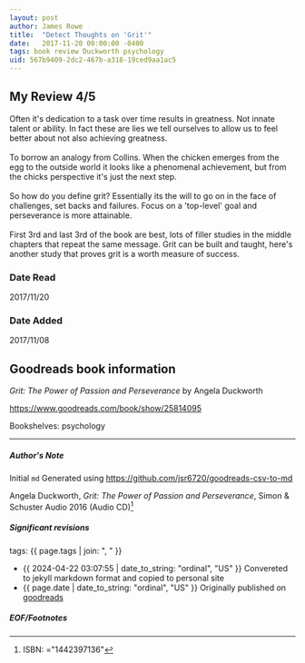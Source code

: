 ```yaml
---
layout: post
author: James Rowe
title:  "Detect Thoughts on 'Grit'"
date:   2017-11-20 00:00:00 -0400
tags: book review Duckworth psychology
uid: 567b9409-2dc2-467b-a318-19ced9aa1ac5
---
```


<!-- highly dependent on how you personally use jekyll templates, and how you want this to show up -->
<!-- escape any jekyll keys with double brackets -->

## My Review 4/5

Often it's dedication to a task over time results in greatness. Not innate talent or ability. In fact these are lies we tell ourselves to allow us to feel better about not also achieving greatness.<br/><br/>To borrow an analogy from Collins. When the chicken emerges from the egg to the outside world it looks like a phenomenal achievement, but from the chicks perspective it's just the next step.<br/><br/>So how do you define grit? Essentially its the will to go on in the face of challenges, set backs and failures. Focus on a 'top-level' goal and perseverance is more attainable.<br/><br/>First 3rd and last 3rd of the book are best, lots of filler studies in the middle chapters that repeat the same message. Grit can be built and taught, here's another study that proves grit is a worth measure of success.

### Date Read
2017/11/20

### Date Added
2017/11/08

## Goodreads book information

*Grit: The Power of Passion and Perseverance* by Angela Duckworth

https://www.goodreads.com/book/show/25814095

Bookshelves: psychology

---

##### Author's Note

Initial `md` Generated using https://github.com/jsr6720/goodreads-csv-to-md

Angela Duckworth, *Grit: The Power of Passion and Perseverance*,  Simon & Schuster Audio 2016 (Audio CD)[^1]

##### Significant revisions

tags: {{ page.tags | join: ", " }} <!-- todo move this somewhere -->

- {{ 2024-04-22 03:07:55 | date_to_string: "ordinal", "US" }} Convereted to jekyll markdown format and copied to personal site
- {{ page.date | date_to_string: "ordinal", "US" }} Originally published on [goodreads](https://www.goodreads.com)

##### EOF/Footnotes

[^1]: ISBN: ="1442397136"